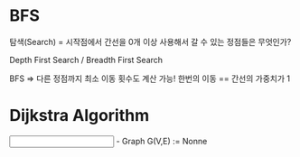 # BFS
탐색(Search) = 시작점에서 간선을 0개 이상 사용해서 갈 수 있는 정점들은 무엇인가?

Depth First Search / Breadth First Search

BFS => 다른 정점까지 최소 이동 횟수도 계산 가능!
한번의 이동 == 간선의 가중치가 1

# Dijkstra Algorithm
<Input>
- Graph G(V,E) := Nonne